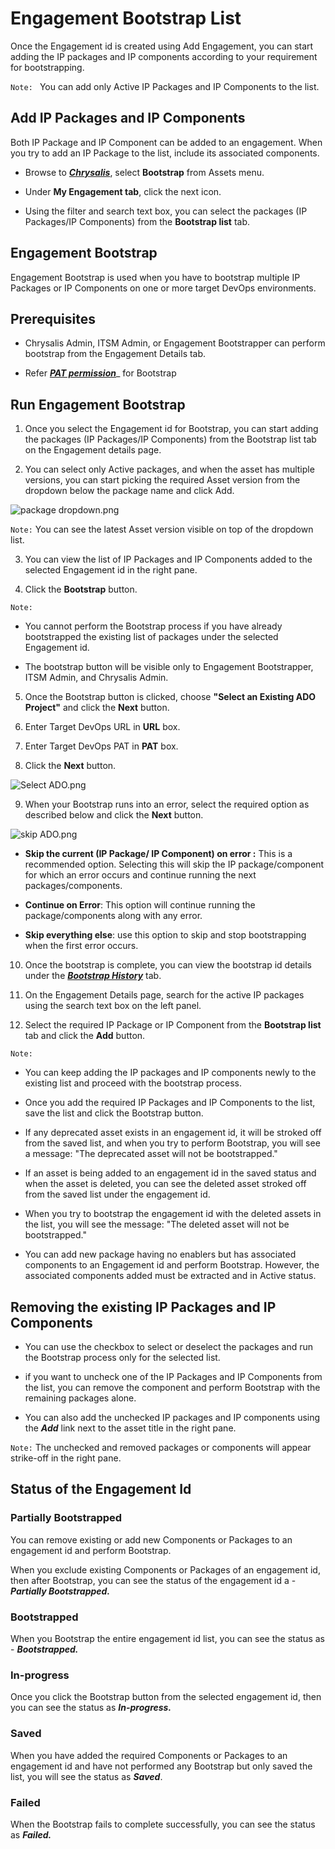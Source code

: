 # Engagement Bootstrap List

Once the Engagement id is created using Add Engagement, you can start adding the IP packages and IP components according to your requirement for bootstrapping.

`Note: ` You can add only Active IP Packages and IP Components to the list.

## Add IP Packages and IP Components

Both IP Package and IP Component can be added to an engagement. When you try to add an IP Package to the list, include its associated components.

- Browse to **_[Chrysalis](https://aka.ms/chrysalis)_**, select **Bootstrap** from Assets menu.

- Under **My Engagement tab**, click the next icon.

- Using the filter and search text box, you can select the packages (IP Packages/IP Components) from the **Bootstrap list** tab.


## Engagement Bootstrap

Engagement Bootstrap is used when you have to bootstrap multiple IP Packages or IP Components on one or more target DevOps environments.

## Prerequisites

- Chrysalis Admin, ITSM Admin, or Engagement Bootstrapper can perform bootstrap from the Engagement Details tab.

- Refer **[_PAT permission_](https://aka.ms/PAT-Access)**_ for Bootstrap


## Run Engagement Bootstrap

1. Once you select the Engagement id for Bootstrap, you can start adding the packages (IP Packages/IP Components) from the Bootstrap list tab on the Engagement details page.

2. You can select only Active packages, and when the asset has multiple versions, you can start picking the required Asset version from the dropdown below the package name and click Add.

![package dropdown.png](/.attachments/package%20dropdown-580fed70-be12-4590-b367-c0a4e2090e0a.png)

`Note:` You can see the latest Asset version visible on top of the dropdown list.

3. You can view the list of IP Packages and IP Components added to the selected Engagement id in the right pane.

4. Click the **Bootstrap** button.

`Note:`   

- You cannot perform the Bootstrap process if you have already bootstrapped the existing list of packages under the selected Engagement id. 

- The bootstrap button will be visible only to Engagement Bootstrapper, ITSM Admin, and Chrysalis Admin.

5. Once the Bootstrap button is clicked, choose **"Select an Existing ADO Project"** and click the **Next** button.

6. Enter Target DevOps URL in **URL** box.

7. Enter Target DevOps PAT in **PAT** box.

8. Click the **Next** button.

![Select ADO.png](/.attachments/Select%20ADO-6522fd01-c553-452a-bcd8-239d2276376c.png)

9. When your Bootstrap runs into an error, select the required option as described below and click the **Next** button.

![skip ADO.png](/.attachments/skip%20ADO-d53437bf-f25c-46e7-bf8b-c9714d8ce549.png)

- **Skip the current (IP Package/ IP Component) on error :**
    This is a recommended option. Selecting this will skip the IP package/component for which an error occurs and continue running the next packages/components.

- **Continue on Error**: This option will continue running the package/components along with any error.

- **Skip everything else**: use this option to skip and stop bootstrapping when the first error occurs.

10. Once the bootstrap is complete, you can view the bootstrap id details under the [**_Bootstrap History_**](https://aka.ms/Bootstrap-History-tab) tab.

11. On the Engagement Details page, search for the active IP packages using the search text box on the left panel.

12. Select the required IP Package or IP Component from the **Bootstrap list** tab and click the **Add** button.

`Note:` 

- You can keep adding the IP packages and IP components newly to the existing list and proceed with the bootstrap process.

- Once you add the required IP Packages and IP Components to the list, save the list and click the Bootstrap button.

- If any deprecated asset exists in an engagement id, it will be stroked off from the saved list, and when you try to perform Bootstrap, you will see a message: "The deprecated asset will not be bootstrapped."

- If an asset is being added to an engagement id in the saved status and when the asset is deleted, you can see the deleted asset stroked off from the saved list under the engagement id.

- When you try to bootstrap the engagement id with the deleted assets in the list, you will see the message: "The deleted asset will not be bootstrapped."

- You can add new package having no enablers but has associated components to an Engagement id and perform Bootstrap. However, the associated components added must be extracted and in Active status.

## Removing the existing IP Packages and IP Components

 - You can use the checkbox to select or deselect the packages and run the Bootstrap process only for the selected list. 

- if you want to uncheck one of the IP Packages and IP Components from the list, you can remove the component and perform Bootstrap with the remaining packages alone.

- You can also add the unchecked IP packages and IP components using the **_Add_** link next to the asset title in the right pane.

`Note:` The unchecked and removed packages or components will appear strike-off in the right pane.

## Status of the Engagement Id 

### Partially Bootstrapped

You can remove existing or add new Components or Packages to an engagement id and perform Bootstrap. 

When you exclude existing Components or Packages of an engagement id, then after Bootstrap, you can see the status of the engagement id a - **_Partially Bootstrapped._** 

### Bootstrapped

When you Bootstrap the entire engagement id list, you can see the status as - **_Bootstrapped._**

### In-progress

Once you click the Bootstrap button from the selected engagement id, then you can see the status as **_In-progress._**

### Saved

When you have added the required Components or Packages to an engagement id and have not performed any Bootstrap but only saved the list, you will see the status as **_Saved_**.

### Failed

When the Bootstrap fails to complete successfully, you can see the status as **_Failed._**
